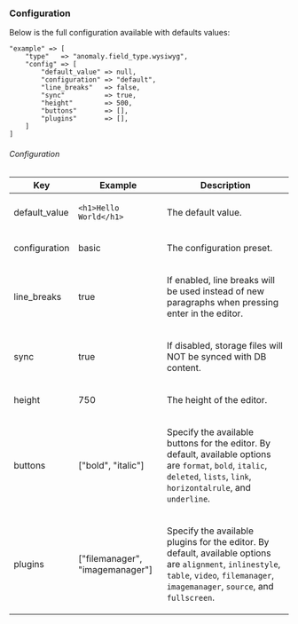 ### Configuration

Below is the full configuration available with defaults values:

    "example" => [
        "type"   => "anomaly.field_type.wysiwyg",
        "config" => [
            "default_value" => null,
            "configuration" => "default",
            "line_breaks"   => false,
            "sync"          => true,
            "height"        => 500,
            "buttons"       => [],
            "plugins"       => [],
        ]
    ]

###### Configuration

<table class="table table-bordered table-striped">

<thead>

<tr>

<th>Key</th>

<th>Example</th>

<th>Description</th>

</tr>

</thead>

<tbody>

<tr>

<td>

default_value

</td>

<td>

`<h1>Hello World</h1>`

</td>

<td>

The default value.

</td>

</tr>

<tr>

<td>

configuration

</td>

<td>

basic

</td>

<td>

The configuration preset.

</td>

</tr>

<tr>

<td>

line_breaks

</td>

<td>

true

</td>

<td>

If enabled, line breaks will be used instead of new paragraphs when pressing enter in the editor.

</td>

</tr>

<tr>

<td>

sync

</td>

<td>

true

</td>

<td>

If disabled, storage files will NOT be synced with DB content.

</td>

</tr>

<tr>

<td>

height

</td>

<td>

750

</td>

<td>

The height of the editor.

</td>

</tr>

<tr>

<td>

buttons

</td>

<td>

["bold", "italic"]

</td>

<td>

Specify the available buttons for the editor. By default, available options are `format`, `bold`, `italic`, `deleted`, `lists`, `link`, `horizontalrule`, and `underline`.

</td>

</tr>

<tr>

<td>

plugins

</td>

<td>

["filemanager", "imagemanager"]

</td>

<td>

Specify the available plugins for the editor. By default, available options are `alignment`, `inlinestyle`, `table`, `video`, `filemanager`, `imagemanager`, `source`, and `fullscreen`.

</td>

</tr>

</tbody>

</table>
